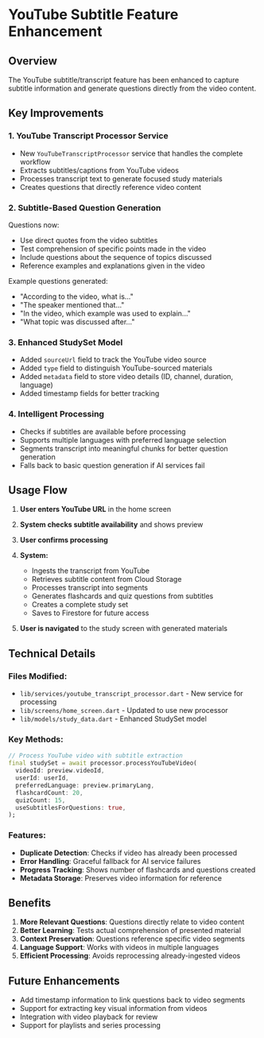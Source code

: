 # YouTube Subtitle Feature Enhancement

## Overview
The YouTube subtitle/transcript feature has been enhanced to capture subtitle information and generate questions directly from the video content.

## Key Improvements

### 1. **YouTube Transcript Processor Service**
- New `YouTubeTranscriptProcessor` service that handles the complete workflow
- Extracts subtitles/captions from YouTube videos
- Processes transcript text to generate focused study materials
- Creates questions that directly reference video content

### 2. **Subtitle-Based Question Generation**
Questions now:
- Use direct quotes from the video subtitles
- Test comprehension of specific points made in the video
- Include questions about the sequence of topics discussed
- Reference examples and explanations given in the video

Example questions generated:
- "According to the video, what is..."
- "The speaker mentioned that..."
- "In the video, which example was used to explain..."
- "What topic was discussed after..."

### 3. **Enhanced StudySet Model**
- Added `sourceUrl` field to track the YouTube video source
- Added `type` field to distinguish YouTube-sourced materials
- Added `metadata` field to store video details (ID, channel, duration, language)
- Added timestamp fields for better tracking

### 4. **Intelligent Processing**
- Checks if subtitles are available before processing
- Supports multiple languages with preferred language selection
- Segments transcript into meaningful chunks for better question generation
- Falls back to basic question generation if AI services fail

## Usage Flow

1. **User enters YouTube URL** in the home screen
2. **System checks subtitle availability** and shows preview
3. **User confirms processing** 
4. **System:**
   - Ingests the transcript from YouTube
   - Retrieves subtitle content from Cloud Storage
   - Processes transcript into segments
   - Generates flashcards and quiz questions from subtitles
   - Creates a complete study set
   - Saves to Firestore for future access

5. **User is navigated** to the study screen with generated materials

## Technical Details

### Files Modified:
- `lib/services/youtube_transcript_processor.dart` - New service for processing
- `lib/screens/home_screen.dart` - Updated to use new processor
- `lib/models/study_data.dart` - Enhanced StudySet model

### Key Methods:
```dart
// Process YouTube video with subtitle extraction
final studySet = await processor.processYouTubeVideo(
  videoId: preview.videoId,
  userId: userId,
  preferredLanguage: preview.primaryLang,
  flashcardCount: 20,
  quizCount: 15,
  useSubtitlesForQuestions: true,
);
```

### Features:
- **Duplicate Detection**: Checks if video has already been processed
- **Error Handling**: Graceful fallback for AI service failures
- **Progress Tracking**: Shows number of flashcards and questions created
- **Metadata Storage**: Preserves video information for reference

## Benefits

1. **More Relevant Questions**: Questions directly relate to video content
2. **Better Learning**: Tests actual comprehension of presented material
3. **Context Preservation**: Questions reference specific video segments
4. **Language Support**: Works with videos in multiple languages
5. **Efficient Processing**: Avoids reprocessing already-ingested videos

## Future Enhancements

- Add timestamp information to link questions back to video segments
- Support for extracting key visual information from videos
- Integration with video playback for review
- Support for playlists and series processing
